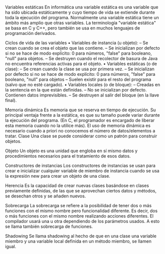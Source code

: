 Variables estáticas
En informática una variable estática es una variable que ha sido ubicada estáticamente y cuyo tiempo de vida se extiende durante toda la ejecución del programa. Normalmente una variable estática tiene un ámbito más amplio que otras variables. La terminología "variable estática" se basa en C y C++, pero también se usa en muchos lenguajes de programación derivados. 

Ciclos de vida de las variables
• Variables de instancia (u objeto):
– Se crean cuando se crea el objeto que las contiene.
– Se inicializan por defecto si no se hace de modo explícito:
0 para números, "false" para booleano, "null" para objetos.
– Se destruyen cuando el recolector de basura de Java no encuentra referencias activas para el objeto.
• Variables estáticas (o de clase):
– Se crean cuando la clase se usa por primera vez.
– Se inicializan por defecto si no se hace de modo explícito:
0 para números, "false" para booleano, "null" para objetos
– Suelen existir para el resto del programa (salvo que no esté cargado).
• Variables locales (o de bloque):
– Creadas en la sentencia en la que están definidas.
– No se inicializan por defecto. Contienen datos imprevisibles.
– Se destruyen al salir del bloque (en la llave final).

Memoria dinámica
Es memoria que se reserva en tiempo de ejecución. Su principal ventaja frente a la estática, es que su tamaño puede variar durante la ejecución del programa. (En C, el programador es encargado de liberar esta memoria cuando no la utilice más). El uso de memoria dinámica es necesario cuando a priori no conocemos el número de datos/elementos a tratar.
Clase
Una clase se puede considerar como un patrón para construir objetos.

Objeto
Un objeto es una unidad que engloba en sí mismo datos y procedimientos necesarios para el tratamiento de esos datos.

Constructores de instancias
Los constructores de instancias se usan para crear e inicializar cualquier variable de miembro de instancia cuando se usa la expresión new para crear un objeto de una clase.

Herencia
Es la capacidad de crear nuevas clases basándose en clases previamente definidas, de las que se aprovechan ciertos datos y métodos, se desechan otros y se añaden nuevos.

Sobrecarga
La sobrecarga se refiere a la posibilidad de tener dos o más funciones con el mismo nombre pero funcionalidad diferente. Es decir, dos o más funciones con el mismo nombre realizando acciones diferentes. El compilador usará una u otra dependiendo de los parámetros usados. A esto se llama también sobrecarga de funciones.

Shadowing
Se llama shadowing al hecho de que en una clase una variable miembro y una variable local definida en un método miembro, se llamen igual.

